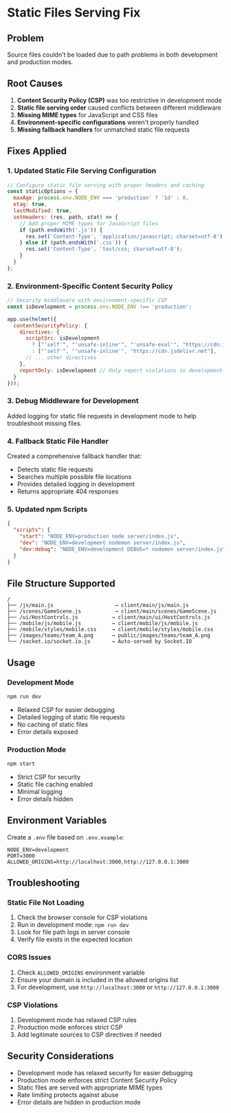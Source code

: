 # Static Files Serving Fix

## Problem
Source files couldn't be loaded due to path problems in both development and production modes.

## Root Causes
1. **Content Security Policy (CSP)** was too restrictive in development mode
2. **Static file serving order** caused conflicts between different middleware
3. **Missing MIME types** for JavaScript and CSS files
4. **Environment-specific configurations** weren't properly handled
5. **Missing fallback handlers** for unmatched static file requests

## Fixes Applied

### 1. Updated Static File Serving Configuration
```javascript
// Configure static file serving with proper headers and caching
const staticOptions = {
  maxAge: process.env.NODE_ENV === 'production' ? '1d' : 0,
  etag: true,
  lastModified: true,
  setHeaders: (res, path, stat) => {
    // Add proper MIME types for JavaScript files
    if (path.endsWith('.js')) {
      res.set('Content-Type', 'application/javascript; charset=utf-8');
    } else if (path.endsWith('.css')) {
      res.set('Content-Type', 'text/css; charset=utf-8');
    }
  }
};
```

### 2. Environment-Specific Content Security Policy
```javascript
// Security middleware with environment-specific CSP
const isDevelopment = process.env.NODE_ENV !== 'production';

app.use(helmet({
  contentSecurityPolicy: {
    directives: {
      scriptSrc: isDevelopment 
        ? ["'self'", "'unsafe-inline'", "'unsafe-eval'", "https://cdn.jsdelivr.net", "http://localhost:*", "ws://localhost:*"]
        : ["'self'", "'unsafe-inline'", "https://cdn.jsdelivr.net"],
      // ... other directives
    },
    reportOnly: isDevelopment // Only report violations in development
  }
}));
```

### 3. Debug Middleware for Development
Added logging for static file requests in development mode to help troubleshoot missing files.

### 4. Fallback Static File Handler
Created a comprehensive fallback handler that:
- Detects static file requests
- Searches multiple possible file locations
- Provides detailed logging in development
- Returns appropriate 404 responses

### 5. Updated npm Scripts
```json
{
  "scripts": {
    "start": "NODE_ENV=production node server/index.js",
    "dev": "NODE_ENV=development nodemon server/index.js",
    "dev:debug": "NODE_ENV=development DEBUG=* nodemon server/index.js"
  }
}
```

## File Structure Supported
```
/
├── /js/main.js                    → client/main/js/main.js
├── /scenes/GameScene.js           → client/main/scenes/GameScene.js  
├── /ui/HostControls.js           → client/main/ui/HostControls.js
├── /mobile/js/mobile.js          → client/mobile/js/mobile.js
├── /mobile/styles/mobile.css     → client/mobile/styles/mobile.css
├── /images/teams/team_A.png      → public/images/teams/team_A.png
└── /socket.io/socket.io.js       → Auto-served by Socket.IO
```

## Usage

### Development Mode
```bash
npm run dev
```
- Relaxed CSP for easier debugging
- Detailed logging of static file requests
- No caching of static files
- Error details exposed

### Production Mode  
```bash
npm start
```
- Strict CSP for security
- Static file caching enabled
- Minimal logging
- Error details hidden

## Environment Variables
Create a `.env` file based on `.env.example`:
```env
NODE_ENV=development
PORT=3000
ALLOWED_ORIGINS=http://localhost:3000,http://127.0.0.1:3000
```

## Troubleshooting

### Static File Not Loading
1. Check the browser console for CSP violations
2. Run in development mode: `npm run dev`
3. Look for file path logs in server console
4. Verify file exists in the expected location

### CORS Issues
1. Check `ALLOWED_ORIGINS` environment variable
2. Ensure your domain is included in the allowed origins list
3. For development, use `http://localhost:3000` or `http://127.0.0.1:3000`

### CSP Violations
1. Development mode has relaxed CSP rules
2. Production mode enforces strict CSP
3. Add legitimate sources to CSP directives if needed

## Security Considerations
- Development mode has relaxed security for easier debugging
- Production mode enforces strict Content Security Policy
- Static files are served with appropriate MIME types
- Rate limiting protects against abuse
- Error details are hidden in production mode